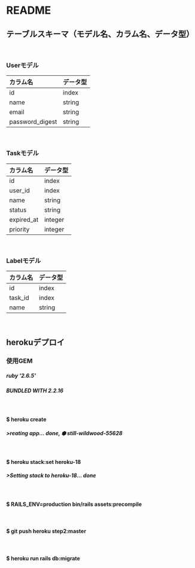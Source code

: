 # README

## テーブルスキーマ（モデル名、カラム名、データ型）
<br>

### Userモデル

| カラム名 | データ型 | 
| :--- | :--- | 
| id | index | 
| name | string | 
| email | string |
| password_digest | string |

<br>

### Taskモデル

| カラム名 | データ型 | 
| :--- | :--- | 
| id | index | 
| user_id | index | 
| name | string |
| status | string |
| expired_at | integer |
| priority | integer |

<br>

### Labelモデル

| カラム名 | データ型 | 
| :--- | :--- | 
| id | index | 
| task_id | index | 
| name | string |
<br>


## herokuデプロイ
### 使用GEM
##### ruby '2.6.5'
##### BUNDLED WITH 2.2.16
<br>

#### $ heroku create
##### >reating app... done, ⬢ still-wildwood-55628
<br>

#### $ heroku stack:set heroku-18 
##### >Setting stack to heroku-18... done
<br>

#### $ RAILS_ENV=production bin/rails assets:precompile 
<br>

#### $ git push heroku step2:master
<br>

#### $ heroku run rails db:migrate
